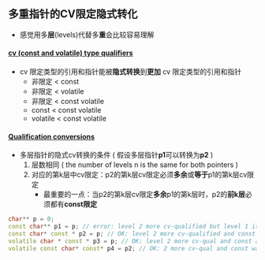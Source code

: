 ## 多重指针的CV限定隐式转化

* 感觉用多**层**(levels)代替多**重**会比较容易理解

#### [cv (const and volatile) type qualifiers](http://en.cppreference.com/w/cpp/language/cv)
* cv 限定类型的引用和指针能被**隐式转换**到**更加** cv 限定类型的引用和指针
    * 非限定 < const
    * 非限定 < volatile
    * 非限定 < const volatile
    * const < const volatile
    * volatile < const volatile

#### [Qualification conversions](http://en.cppreference.com/w/cpp/language/implicit_conversion#Qualification_conversions)
* 多层指针的隐式cv转换的条件 ( 假设多层指针**p1**可以转换为**p2** )
    1. 层数相同 ( the number of levels n is the same for both pointers )
    2. 对应的第k层中cv限定：p2的第k层cv限定必须**多余**或**等于**p1的第k层cv限定
        * 最重要的一点：当p2的第k层cv限定**多余**p1的第k层时，p2的**前k层**必须都有**const限定**

``` c++
char** p = 0;
const char** p1 = p; // error: level 2 more cv-qualified but level 1 is not const
const char* const * p2 = p; // OK: level 2 more cv-qualified and const added at level 1
volatile char * const * p3 = p; // OK: level 2 more cv-qual and const added at level 1
volatile const char* const* p4 = p2; // OK: 2 more cv-qual and const was already at 1
```